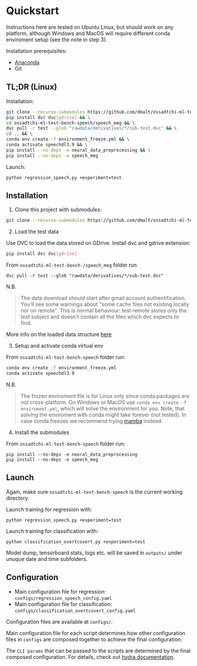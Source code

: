 Quickstart
===========
Instructions here are tested on Ubuntu Linux, but should work on any platform, although Windows
and MacOS will require different conda enviroment setup (see the note in step 3).

Installation prerequisites:
- [Anaconda](https://docs.conda.io/projects/conda/en/latest/user-guide/install/download.html)
- Git

TL;DR (Linux)
-------------
Installation:
```bash
git clone --recurse-submodules https://github.com/dmalt/ossadtchi-ml-test-bench-speech.git && \
pip install dvc dvc[gdrive] && \
cd ossadtchi-ml-test-bench-speech/speech_meg && \
dvc pull -r test --glob "rawdata/derivatives/*/sub-test.dvc" && \
cd .. && \
conda env create -f environment_freeze.yml && \
conda activate speechdl3.9 && \
pip install --no-deps -e neural_data_preprocessing && \
pip install --no-deps -e speech_meg
```

Launch:
```
python regression_speech.py +experiment=test
```

Installation
------------
1. Clone this project with submodules:

```bash
git clone --recurse-submodules https://github.com/dmalt/ossadtchi-ml-test-bench-speech.git
```

2. Load the test data

Use DVC to load the data stored on GDrive.
Install dvc and gdrive extension:
```bash
pip install dvc dvc[gdrive]
```

From `ossadtchi-ml-test-bench-/speech_meg` folder run
```
dvc pull -r test --glob "rawdata/derivatives/*/sub-test.dvc"
```

N.B.
> The data download should start after gmail account authentification. You'll
> see some warnings about "some cache files not existing locally nor on
> remote". This is normal behaviour: test remote stores only the test subject
> and doesn't contain all the files which dvc expects to find.

More info on the loaded data structure [here](https://github.com/dmalt/speech_meg)

3. Setup and activate conda virtual env

From `ossadtchi-ml-test-bench-speech` folder run:
```bash
conda env create -f environment_freeze.yml
conda activate speechdl3.9
```

N.B.
> The frozen enviroment file is for Linux only since conda packages are not
> cross-platform. On Windows or MacOS use `conda env create -f enviroment.yml`,
> which will solve the environment for you. Note, that solving the enviroment
> with conda might take forever (not tested). In case conda freezes we
> recommend trying [mamba](https://mamba.readthedocs.io/en/latest/) instead.

4. Install the submodules

From `ossadtchi-ml-test-bench-speech` folder run:
```
pip install --no-deps -e neural_data_preprocessing
pip install --no-deps -e speech_meg
```


Launch
------
Again, make sure `ossadtchi-ml-test-bench-speech` is the current working directory.

Launch training for regression with:
```
python regression_speech.py +experiment=test
```

Launch training for classification with:
```
python classification_overtcovert.py +experiment=test
```

Model dump, tensorboard stats, logs etc. will be saved in `outputs/` under
unuque date and time subfolders.

Configuration
-------------
- Main configuration file for regression: `configs/regression_speech_config.yaml`
- Main configuration file for classification: `configs/classification_overtcovert_config.yaml`

Configuration files are available at `configs/`.

Main configuration file for each script determines how other configuration files in `configs`
are composed together to achieve the final configuration.

The `CLI params` that can be passed to the scripts are determined by the final
composed configuration. For details, check out [hydra documentation](https://hydra.cc/).
